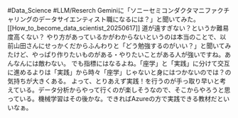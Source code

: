 #Data_Science #LLM/Reserch
Geminiに「ソニーセミコンダクタマニファクチャリングのデータサイエンティスト職になるには？」と聞いてみた。[[How_to_become_data_scientist_20250617]]
道が遠すぎない？というか難易度高くない？
やり方があっているかがわからないというのは本当のことで、以前山田さんにせっかくだからふんわりと「どう勉強するのがいい？」と聞いてみたけど、やっぱり作りたいものがある・やりたいことがある人が強いですね。あんなんには敵わない。
でも指標にはなるよね。「座学」と「実践」に分けて交互に進めるよりは「実践」から時々「座学」じゃないと身にはつかないのでは？の気持ちが大きくある。
よって、とりあえず実践！を行うのが手っ取り早いと考えている。データ分析からやって行くのが楽しそうなので、そこからやろうと思っている。機械学習はその後かな。できればAzureの方で実践できる教材だといいなぁ。